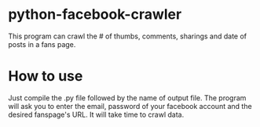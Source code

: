 # python-facebook-crawler
This program can crawl the # of thumbs, comments, sharings and date of posts in a fans page.
# How to use
Just compile the .py file followed by the name of output file.
The program will ask you to enter the email, password of your facebook account and the desired fanspage's URL.
It will take time to crawl data.
